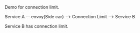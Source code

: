 Demo for connection limit.

Service A -- envoy(Side car) --> Connection Limit --> Service B

Service B has connection limit.